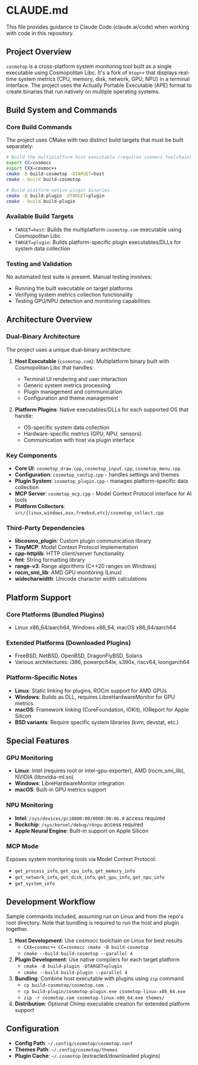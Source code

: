 # CLAUDE.md

This file provides guidance to Claude Code (claude.ai/code) when working with code in this repository.

## Project Overview

`cosmotop` is a cross-platform system monitoring tool built as a single executable using Cosmopolitan Libc. It's a fork of `btop++` that displays real-time system metrics (CPU, memory, disk, network, GPU, NPU) in a terminal interface. The project uses the Actually Portable Executable (APE) format to create binaries that run natively on multiple operating systems.

## Build System and Commands

### Core Build Commands

The project uses CMake with two distinct build targets that must be built separately:

```bash
# Build the multiplatform host executable (requires cosmocc toolchain)
export CC=cosmocc
export CXX=cosmoc++
cmake -B build-cosmotop -DTARGET=host
cmake --build build-cosmotop

# Build platform-native plugin binaries
cmake -B build-plugin -DTARGET=plugin
cmake --build build-plugin
```

### Available Build Targets

- `TARGET=host`: Builds the multiplatform `cosmotop.com` executable using Cosmopolitan Libc
- `TARGET=plugin`: Builds platform-specific plugin executables/DLLs for system data collection

### Testing and Validation

No automated test suite is present. Manual testing involves:
- Running the built executable on target platforms
- Verifying system metrics collection functionality
- Testing GPU/NPU detection and monitoring capabilities

## Architecture Overview

### Dual-Binary Architecture

The project uses a unique dual-binary architecture:

1. **Host Executable** (`cosmotop.com`): Multiplatform binary built with Cosmopolitan Libc that handles:
   - Terminal UI rendering and user interaction
   - Generic system metrics processing
   - Plugin management and communication
   - Configuration and theme management

2. **Platform Plugins**: Native executables/DLLs for each supported OS that handle:
   - OS-specific system data collection
   - Hardware-specific metrics (GPU, NPU, sensors)
   - Communication with host via plugin interface

### Key Components

- **Core UI**: `cosmotop_draw.cpp`, `cosmotop_input.cpp`, `cosmotop_menu.cpp`
- **Configuration**: `cosmotop_config.cpp` - handles settings and themes
- **Plugin System**: `cosmotop_plugin.cpp` - manages platform-specific data collection
- **MCP Server**: `cosmotop_mcp.cpp` - Model Context Protocol interface for AI tools
- **Platform Collectors**: `src/{linux,windows,osx,freebsd,etc}/cosmotop_collect.cpp`

### Third-Party Dependencies

- **libcosmo_plugin**: Custom plugin communication library
- **TinyMCP**: Model Context Protocol implementation
- **cpp-httplib**: HTTP client/server functionality
- **fmt**: String formatting library
- **range-v3**: Range algorithms (C++20 ranges on Windows)
- **rocm_smi_lib**: AMD GPU monitoring (Linux)
- **widecharwidth**: Unicode character width calculations

## Platform Support

### Core Platforms (Bundled Plugins)
- Linux x86_64/aarch64, Windows x86_64, macOS x86_64/aarch64

### Extended Platforms (Downloaded Plugins)
- FreeBSD, NetBSD, OpenBSD, DragonFlyBSD, Solaris
- Various architectures: i386, powerpc64le, s390x, riscv64, loongarch64

### Platform-Specific Notes

- **Linux**: Static linking for plugins, ROCm support for AMD GPUs
- **Windows**: Builds as DLL, requires LibreHardwareMonitor for GPU metrics
- **macOS**: Framework linking (CoreFoundation, IOKit), IOReport for Apple Silicon
- **BSD variants**: Require specific system libraries (kvm, devstat, etc.)

## Special Features

### GPU Monitoring
- **Linux**: Intel (requires root or intel-gpu-exporter), AMD (rocm_smi_lib), NVIDIA (libnvidia-ml.so)
- **Windows**: LibreHardwareMonitor integration
- **macOS**: Built-in GPU metrics support

### NPU Monitoring
- **Intel**: `/sys/devices/pci0000:00/0000:00:0b.0` access required
- **Rockchip**: `/sys/kernel/debug/rknpu` access required
- **Apple Neural Engine**: Built-in support on Apple Silicon

### MCP Mode
Exposes system monitoring tools via Model Context Protocol:
- `get_process_info`, `get_cpu_info`, `get_memory_info`
- `get_network_info`, `get_disk_info`, `get_gpu_info`, `get_npu_info`
- `get_system_info`

## Development Workflow

Sample commands included, assuming run on Linux and from the repo's root directory.
Note that bundling is required to run the host and plugin together.

1. **Host Development**: Use cosmocc toolchain on Linux for best results
   - `CXX=cosmoc++ CC=cosmocc cmake -B build-cosmotop`
   - `cmake --build build-cosmotop --parallel 4`
2. **Plugin Development**: Use native compilers for each target platform
   - `cmake -B build-plugin -DTARGET=plugin`
   - `cmake --build build-plugin --parallel 4`
3. **Bundling**: Combine host executable with plugins using `zip` command
   - `cp build-cosmotop/cosmotop.com .`
   - `cp build-plugin/cosmotop-plugin.exe cosmotop-linux-x86_64.exe`
   - `zip -r cosmotop.com cosmotop-linux-x86_64.exe themes/`
4. **Distribution**: Optional Chimp executable creation for extended platform support

## Configuration

- **Config Path**: `~/.config/cosmotop/cosmotop.conf`
- **Themes Path**: `~/.config/cosmotop/themes`
- **Plugin Cache**: `~/.cosmotop` (extracted/downloaded plugins)